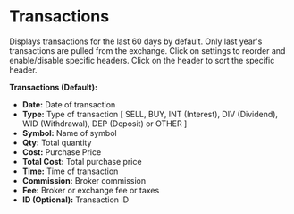 # **Transactions**

Displays transactions for the last 60 days by default. Only last year's transactions are pulled from the exchange.
Click on settings to reorder and enable/disable specific headers.
Click on the header to sort the specific header.

**Transactions (Default):**
  - **Date:** Date of transaction
  - **Type:** Type of transaction [ SELL, BUY, INT (Interest), DIV (Dividend), WID (Withdrawal), DEP (Deposit) or OTHER ]
  - **Symbol:** Name of symbol
  - **Qty:** Total quantity
  - **Cost:** Purchase Price
  - **Total Cost:** Total purchase price
  - **Time:** Time of transaction
  - **Commission:** Broker commission
  - **Fee:** Broker or exchange fee or taxes
  - **ID (Optional):** Transaction ID
